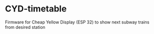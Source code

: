# CYD-timetable
Firmware for Cheap Yellow Display (ESP 32) to show next subway trains from desired station
